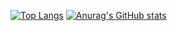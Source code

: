 [![Top Langs](https://github-readme-stats.vercel.app/api/top-langs/?username=M1n01&layout=compact)](https://github.com/anuraghazra/github-readme-stats)
[![Anurag's GitHub stats](https://github-readme-stats.vercel.app/api?username=M1n01)](https://github.com/anuraghazra/github-readme-stats)
